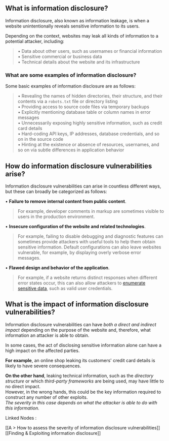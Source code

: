 ## What is information disclosure?

Information disclosure, also known as information leakage, is when a website unintentionally reveals sensitive information to its users.  
  
Depending on the context, websites may leak all kinds of information to a potential attacker, including:  
>• Data about other users, such as usernames or financial information  
• Sensitive commercial or business data  
• Technical details about the website and its infrastructure  

### What are some examples of information disclosure?

Some basic examples of information disclosure are as follows:  
>• Revealing the names of hidden directories, their structure, and their contents via a `robots.txt` file or directory listing  
• Providing access to source code files via temporary backups  
• Explicitly mentioning database table or column names in error messages  
• Unnecessarily exposing highly sensitive information, such as credit card details  
• Hard-coding API keys, IP addresses, database credentials, and so on in the source code  
• Hinting at the existence or absence of resources, usernames, and so on via subtle differences in application behavior  
  

## How do information disclosure vulnerabilities arise?

Information disclosure vulnerabilities can arise in countless different ways, but these can broadly be categorized as follows:  
  
• **Failure to remove internal content from public content**.  
>For example, developer comments in markup are sometimes visible to users in the production environment.  
  
• **Insecure configuration of the website and related technologies**.  
 >For example, failing to disable debugging and diagnostic features can sometimes provide attackers with useful tools to help them obtain sensitive information. Default configurations can also leave websites vulnerable, for example, by displaying overly verbose error messages.  
  
• **Flawed design and behavior of the application**.  
>For example, if a website returns distinct responses when different error states occur, this can also allow attackers to [enumerate sensitive data](https://portswigger.net/web-security/authentication/password-based#username-enumeration), such as valid user credentials.  
  
  
## What is the impact of information disclosure vulnerabilities?

Information disclosure vulnerabilities can have _both a_ _direct and indirect impact_ depending on the purpose of the website and, therefore, what information an attacker is able to obtain.  
  
In some cases, the act of disclosing sensitive information alone can have a high impact on the affected parties.  
  
**For example**, an online shop leaking its customers' credit card details is likely to have severe consequences. 
  
  
**On the other hand**, leaking technical information, such as the _directory structure_ or which _third-party frameworks_ are being used, may have little to no direct impact.  
However, in the wrong hands, this could be the key information required to construct any number of other exploits.  
_The severity in this case depends on what the attacker is able to do with this information._

Linked Nodes :

[[A > How to assess the severity of information disclosure vulnerabilities]]
[[Finding & Exploiting information disclosure]]

